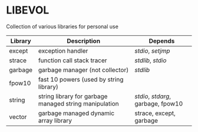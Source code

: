 # LIBEVOL

Collection of various libraries for personal use



| Library | Description                              | Depends                            |
| ------- | ---------------------------------------- | ---------------------------------- |
| except  | exception handler                        | _stdio_, _setjmp_                  |
| strace  | function call stack tracer               | _stdlib_, _stdio_                  |
| garbage | garbage manager (not collector)          | _stdlib_                           |
| fpow10  | fast 10 powers (used by string library)  |                                    |
| string  | string library for garbage managed string manipulation | _stdio_, _stdarg_, garbage, fpow10 |
| vector  | garbage managed dynamic array library    | strace, except, garbage            |

